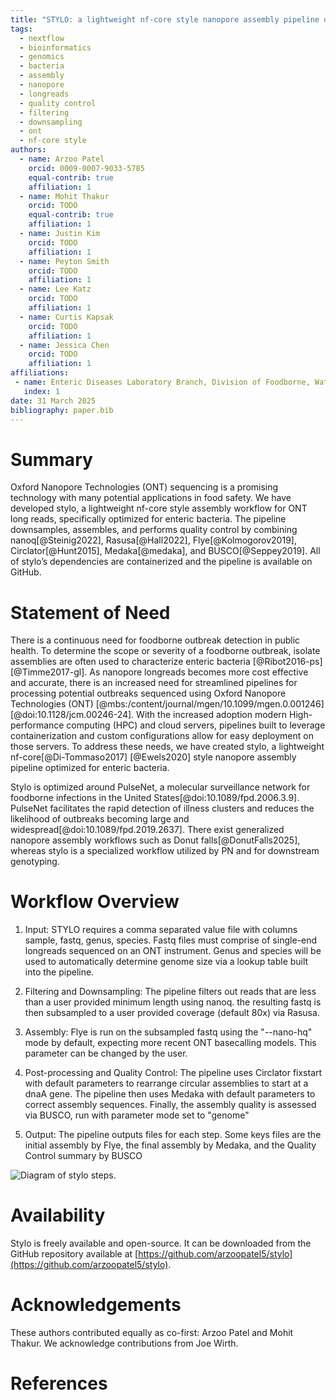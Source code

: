 ```yaml
--- 
title: "STYLO: a lightweight nf-core style nanopore assembly pipeline optimized for enteric bacteria"
tags: 
  - nextflow 
  - bioinformatics 
  - genomics 
  - bacteria 
  - assembly 
  - nanopore 
  - longreads 
  - quality control 
  - filtering 
  - downsampling 
  - ont 
  - nf-core style 
authors: 
  - name: Arzoo Patel 
    orcid: 0009-0007-9033-5785 
    equal-contrib: true 
    affiliation: 1 
  - name: Mohit Thakur 
    orcid: TODO 
    equal-contrib: true 
    affiliation: 1 
  - name: Justin Kim 
    orcid: TODO 
    affiliation: 1 
  - name: Peyton Smith 
    orcid: TODO 
    affiliation: 1 
  - name: Lee Katz 
    orcid: TODO 
    affiliation: 1 
  - name: Curtis Kapsak 
    orcid: TODO 
    affiliation: 1
  - name: Jessica Chen 
    orcid: TODO 
    affiliation: 1 
affiliations: 
 - name: Enteric Diseases Laboratory Branch, Division of Foodborne, Waterborne, and Environmental Diseases, National Center for Emerging and Zoonotic Infectious Diseases, Centers for Disease Control and Prevention, Atlanta, Georgia 
   index: 1 
date: 31 March 2025 
bibliography: paper.bib 
---
```


# Summary

Oxford Nanopore Technologies (ONT) sequencing is a promising technology with many potential applications in food safety. We have developed stylo, a lightweight nf-core style assembly workflow for ONT long reads, specifically optimized for enteric bacteria. The pipeline downsamples, assembles, and performs quality control by combining nanoq[@Steinig2022], Rasusa[@Hall2022], Flye[@Kolmogorov2019], Circlator[@Hunt2015], Medaka[@medaka], and BUSCO[@Seppey2019].  All of stylo’s dependencies are containerized and the pipeline is available on GitHub. 

# Statement of Need

There is a continuous need for foodborne outbreak detection in public health. To determine the scope or severity of a foodborne outbreak, isolate assemblies are often used to characterize enteric bacteria [@Ribot2016-ps] [@Timme2017-gl]. As nanopore longreads becomes more cost effective and accurate, there is an increased need for streamlined pipelines for processing potential outbreaks sequenced using Oxford Nanopore Technologies (ONT) [@mbs:/content/journal/mgen/10.1099/mgen.0.001246] [@doi:10.1128/jcm.00246-24]. With the increased adoption modern High-performance computing (HPC) and cloud servers, pipelines built to leverage containerization and custom configurations allow for easy deployment on those servers. To address these needs, we have created stylo, a lightweight nf-core[@Di-Tommaso2017] [@Ewels2020] style nanopore assembly pipeline optimized for enteric bacteria.  

Stylo is optimized around PulseNet, a molecular surveillance network for foodborne infections in the United States[@doi:10.1089/fpd.2006.3.9]. PulseNet facilitates the rapid detection of illness clusters and reduces the likelihood of outbreaks becoming large and widespread[@doi:10.1089/fpd.2019.2637]. There exist generalized nanopore assembly workflows such as Donut falls[@DonutFalls2025], whereas stylo is a specialized workflow utilized by PN and for downstream genotyping.  

# Workflow Overview

1. Input: STYLO requires a comma separated value file with columns sample, fastq, genus, species. Fastq files must comprise of single-end longreads sequenced on an ONT instrument. Genus and species will be used to automatically determine genome size via a lookup table built into the pipeline.  

2. Filtering and Downsampling: The pipeline filters out reads that are less than a user provided minimum length using nanoq. the resulting fastq is then subsampled to a user provided coverage (default 80x) via Rasusa. 

3. Assembly: Flye is run on the subsampled fastq using the "--nano-hq" mode by default, expecting more recent ONT basecalling models. This parameter can be changed by the user. 

4. Post-processing and Quality Control: The pipeline uses Circlator fixstart with default parameters to rearrange circular assemblies to start at a dnaA gene. The pipeline then uses Medaka with default parameters to correct assembly sequences. Finally, the assembly quality is assessed via BUSCO, run with parameter mode set to "genome" 

5. Output: The pipeline outputs files for each step. Some keys files are the initial assembly by Flye, the final assembly by Medaka, and the Quality Control summary by BUSCO 

![Diagram of stylo steps.](/github/workspace/assets/stylo_tubemap.png)

# Availability

Stylo is freely available and open-source. It can be downloaded from the GitHub repository available at [https://github.com/arzoopatel5/stylo](https://github.com/arzoopatel5/stylo).

# Acknowledgements

These authors contributed equally as co-first: Arzoo Patel and Mohit Thakur. We acknowledge contributions from Joe Wirth. 

# References
